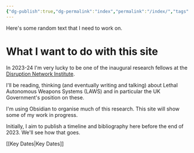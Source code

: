 ```yaml
---
{"dg-publish":true,"dg-permalink":"index","permalink":"/index/","tags":["gardenEntry"]}
---
```


Here's some random text that I need to work on. 
# What I want to do with this site

In 2023-24 I'm very lucky to be one of the inaugural research fellows at the [Disruption Network Institute](https://www.disruptionlab.org/institute). 

I'll be reading, thinking (and eventually writing and talking) about Lethal Autonomous Weapons Systems (LAWS) and in particular the UK Government's position on these. 

I'm using Obsidian to organise much of this research. This site will show some of my work in progress. 

Initially, I aim to publish a timeline and bibliography here before the end of 2023. We'll see how that goes.

[[Key Dates\|Key Dates]] 
